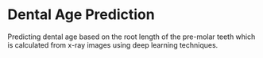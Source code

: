 # Dental Age Prediction
  Predicting dental age based on the root length of the pre-molar teeth which is calculated from x-ray images using deep learning techniques.
